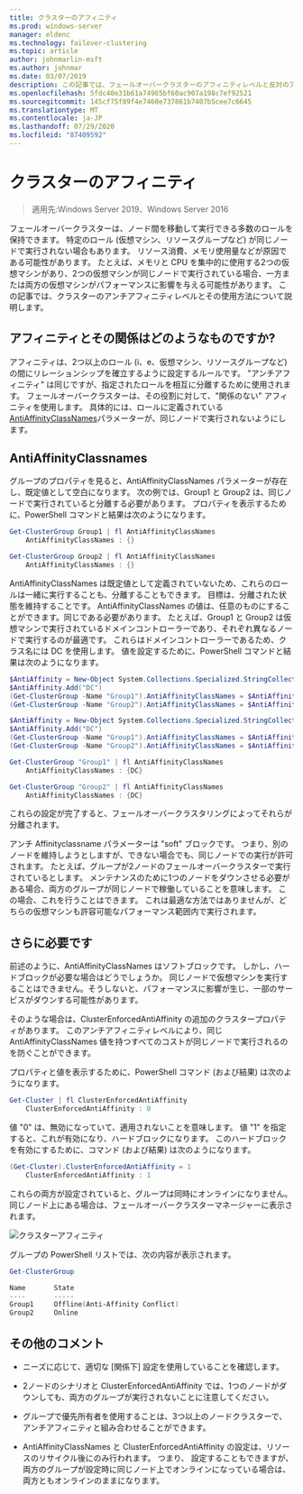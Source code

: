 ```yaml
---
title: クラスターのアフィニティ
ms.prod: windows-server
manager: eldenc
ms.technology: failover-clustering
ms.topic: article
author: johnmarlin-msft
ms.author: johnmar
ms.date: 03/07/2019
description: この記事では、フェールオーバークラスターのアフィニティレベルと反対のアフィニティレベルについて説明します。
ms.openlocfilehash: 5fdc40e31b61a74965bf60ac907a198c7ef92521
ms.sourcegitcommit: 145cf75f89f4e7460e737861b7407b5cee7c6645
ms.translationtype: MT
ms.contentlocale: ja-JP
ms.lasthandoff: 07/29/2020
ms.locfileid: "87409592"
---
```

# <a name="cluster-affinity"></a>クラスターのアフィニティ

> 適用先:Windows Server 2019、Windows Server 2016

フェールオーバークラスターは、ノード間を移動して実行できる多数のロールを保持できます。 特定のロール (仮想マシン、リソースグループなど) が同じノードで実行されない場合もあります。  リソース消費、メモリ使用量などが原因である可能性があります。 たとえば、メモリと CPU を集中的に使用する2つの仮想マシンがあり、2つの仮想マシンが同じノードで実行されている場合、一方または両方の仮想マシンがパフォーマンスに影響を与える可能性があります。  この記事では、クラスターのアンチアフィニティレベルとその使用方法について説明します。

## <a name="what-is-affinity-and-antiaffinity"></a>アフィニティとその関係はどのようなものですか?

アフィニティは、2つ以上のロール (i、e、仮想マシン、リソースグループなど) の間にリレーションシップを確立するように設定するルールです。  "アンチアフィニティ" は同じですが、指定されたロールを相互に分離するために使用されます。 フェールオーバークラスターは、その役割に対して、"関係のない" アフィニティを使用します。  具体的には、ロールに定義されている[AntiAffinityClassNames](/previous-versions/windows/desktop/mscs/groups-antiaffinityclassnames)パラメーターが、同じノードで実行されないようにします。

## <a name="antiaffinityclassnames"></a>AntiAffinityClassnames

グループのプロパティを見ると、AntiAffinityClassNames パラメーターが存在し、既定値として空白になります。  次の例では、Group1 と Group2 は、同じノードで実行されていると分離する必要があります。  プロパティを表示するために、PowerShell コマンドと結果は次のようになります。

```powershell
Get-ClusterGroup Group1 | fl AntiAffinityClassNames
    AntiAffinityClassNames : {}

Get-ClusterGroup Group2 | fl AntiAffinityClassNames
    AntiAffinityClassNames : {}
```

AntiAffinityClassNames は既定値として定義されていないため、これらのロールは一緒に実行することも、分離することもできます。  目標は、分離された状態を維持することです。  AntiAffinityClassNames の値は、任意のものにすることができます。同じである必要があります。  たとえば、Group1 と Group2 は仮想マシンで実行されているドメインコントローラーであり、それぞれ異なるノードで実行するのが最適です。  これらはドメインコントローラーであるため、クラス名には DC を使用します。  値を設定するために、PowerShell コマンドと結果は次のようになります。

```powershell
$AntiAffinity = New-Object System.Collections.Specialized.StringCollection
$AntiAffinity.Add("DC")
(Get-ClusterGroup -Name "Group1").AntiAffinityClassNames = $AntiAffinity
(Get-ClusterGroup -Name "Group2").AntiAffinityClassNames = $AntiAffinity

$AntiAffinity = New-Object System.Collections.Specialized.StringCollection
$AntiAffinity.Add("DC")
(Get-ClusterGroup -Name "Group1").AntiAffinityClassNames = $AntiAffinity
(Get-ClusterGroup -Name "Group2").AntiAffinityClassNames = $AntiAffinity

Get-ClusterGroup "Group1" | fl AntiAffinityClassNames
    AntiAffinityClassNames : {DC}

Get-ClusterGroup "Group2" | fl AntiAffinityClassNames
    AntiAffinityClassNames : {DC}
```

これらの設定が完了すると、フェールオーバークラスタリングによってそれらが分離されます。

アンチ Affinityclassname パラメーターは "soft" ブロックです。  つまり、別のノードを維持しようとしますが、できない場合でも、同じノードでの実行が許可されます。  たとえば、グループが2ノードのフェールオーバークラスターで実行されているとします。  メンテナンスのために1つのノードをダウンさせる必要がある場合、両方のグループが同じノードで稼働していることを意味します。  この場合、これを行うことはできます。  これは最適な方法ではありませんが、どちらの仮想マシンも許容可能なパフォーマンス範囲内で実行されます。

## <a name="i-need-more"></a>さらに必要です

前述のように、AntiAffinityClassNames はソフトブロックです。  しかし、ハードブロックが必要な場合はどうでしょうか。  同じノードで仮想マシンを実行することはできません。そうしないと、パフォーマンスに影響が生じ、一部のサービスがダウンする可能性があります。

そのような場合は、ClusterEnforcedAntiAffinity の追加のクラスタープロパティがあります。  このアンチアフィニティレベルにより、同じ AntiAffinityClassNames 値を持つすべてのコストが同じノードで実行されるのを防ぐことができます。

プロパティと値を表示するために、PowerShell コマンド (および結果) は次のようになります。

```powershell
Get-Cluster | fl ClusterEnforcedAntiAffinity
    ClusterEnforcedAntiAffinity : 0
```

値 "0" は、無効になっていて、適用されないことを意味します。  値 "1" を指定すると、これが有効になり、ハードブロックになります。  このハードブロックを有効にするために、コマンド (および結果) は次のようになります。

```powershell
(Get-Cluster).ClusterEnforcedAntiAffinity = 1
    ClusterEnforcedAntiAffinity : 1
```

これらの両方が設定されていると、グループは同時にオンラインになりません。  同じノード上にある場合は、フェールオーバークラスターマネージャーに表示されます。

![クラスターアフィニティ](media/Cluster-Affinity/Cluster-Affinity-1.png)

グループの PowerShell リストでは、次の内容が表示されます。

```powershell
Get-ClusterGroup

Name       State
----       -----
Group1     Offline(Anti-Affinity Conflict)
Group2     Online
```

## <a name="additional-comments"></a>その他のコメント

- ニーズに応じて、適切な [関係下] 設定を使用していることを確認します。
- 2ノードのシナリオと ClusterEnforcedAntiAffinity では、1つのノードがダウンしても、両方のグループが実行されないことに注意してください。

- グループで優先所有者を使用することは、3つ以上のノードクラスターで、アンチアフィニティと組み合わせることができます。
- AntiAffinityClassNames と ClusterEnforcedAntiAffinity の設定は、リソースのリサイクル後にのみ行われます。 つまり、 設定することもできますが、両方のグループが設定時に同じノード上でオンラインになっている場合は、両方ともオンラインのままになります。
